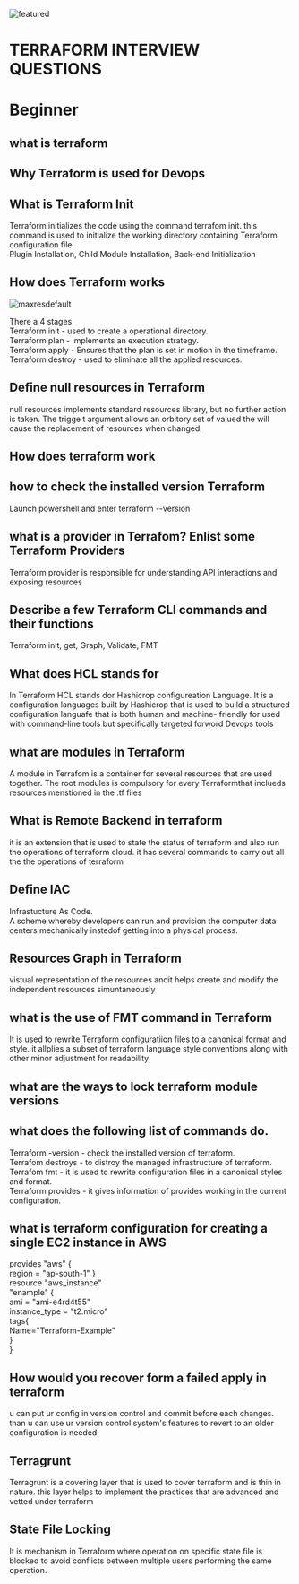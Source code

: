 ![featured](https://github.com/Sachinnayak0712/DevOps-AWS-Interview_question/assets/66566069/6e01f533-b609-4911-9466-2664d9cd6373)

# TERRAFORM INTERVIEW QUESTIONS

# Beginner
## what is terraform
## Why Terraform is used for Devops
## What is Terraform Init
Terraform initializes the code using the command terrafom init. this command  is used to initialize the working directory containing Terraform configuration file.\
Plugin Installation, Child Module Installation, Back-end Initialization
## How does Terraform works
![maxresdefault](https://github.com/Sachinnayak0712/DevOps-AWS-Interview_question/assets/66566069/45f093de-d301-4ae5-bdaf-fad1cdbcdd42)


There a 4 stages\
Terraform init - used to create a operational directory.\
Terraform plan - implements an execution strategy. \
Terraform apply - Ensures that the plan is set in motion in the timeframe. \
Terraform destroy - used to eliminate all the applied resources.
## Define null resources in Terraform
null resources implements standard resources library, but no further action is taken. The trigge t argument allows an orbitory set of valued the will cause the replacement of resources when changed.
## How does terraform work
## how to check the installed version Terraform
Launch powershell and enter terraform --version
## what is a provider in Terrafom? Enlist some Terraform Providers
Terraform provider is responsible for understanding API interactions and exposing resources
## Describe a few Terraform CLI commands and their functions
Terraform init, get, Graph, Validate, FMT
## What does HCL stands for
In Terraform HCL stands dor Hashicrop configureation Language. It is a configuration languages built by Hashicrop that is used to build a structured configuration languafe that is both human and machine- friendly for used with command-line tools but specifically targeted forword Devops tools
## what are modules in Terraform
A module in Terrafom is a container for several resources that are used together. The root modules is compulsory for every Terraformthat inclueds resources menstioned in the .tf files 
## What is Remote Backend in terraform
it is an extension that is used to state the status of terraform and also run the operations of terraform cloud. it has several commands to carry out all the the operations of terraform 
## Define IAC
Infrastucture As Code.\
A scheme whereby developers can run and provision the computer data centers mechanically instedof getting into a physical process.
## Resources Graph in Terraform
vistual representation of the resources andit helps create and modify the independent resources simuntaneously


## what is the use of FMT command in Terraform
It is used to rewrite Terraform configuratiion files to a canonical format and style. it allplies a subset of terraform language style conventions along with other minor adjustment for readability
## what are the ways to lock terraform module versions
## what does the following list of commands do.
Terraform -version - check the installed version of terraform.\
Terrafom destroys - to distroy the managed infrastructure of terraform.\
Terrafom fmt - it is used to rewrite configuration files in a canonical styles and format.\
Terraform provides - it gives information of provides working in the current configuration.

## what is terraform configuration for creating a single EC2 instance in AWS
provides "aws" {\
region = "ap-south-1" 
}\
resource "aws_instance"\
"enample" {\
ami = "ami-e4rd4t55"\
instance_type = "t2.micro"\
tags{\
Name="Terraform-Example"\
}\
}


## How would you recover form a failed apply in terraform
u can put ur config in version control and commit before each changes. than u can use ur version control system's features to revert to an older configuration is needed
## Terragrunt
Terragrunt is a covering layer that is used to cover terraform and is thin in nature. this layer helps to implement the practices that are advanced and vetted under terraform
## State File Locking
It is mechanism in Terraform where operation on specific state file is blocked to avoid conflicts between multiple users performing the same operation. 
